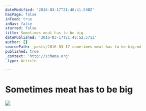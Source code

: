 ```yaml
---
dateModified: '2016-03-17T21:48:41.508Z'
hasPage: false
inFeed: true
inNav: false
starred: false
title: Sometimes meat has to be big
datePublished: '2016-03-17T21:48:52.571Z'
author: []
sourcePath: _posts/2016-03-17-sometimes-meat-has-to-be-big.md
published: true
_context: 'http://schema.org'
_type: Article

---
```

# Sometimes meat has to be big
![](https://the-grid-user-content.s3-us-west-2.amazonaws.com/7c98ef3e-f69a-42af-8008-c0e3b42a739e.jpg)